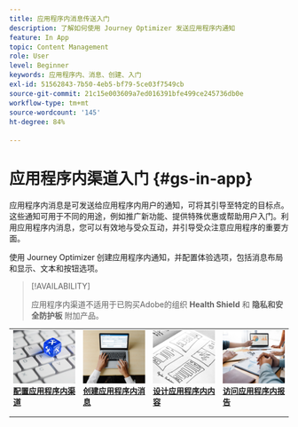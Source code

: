 ```yaml
---
title: 应用程序内消息传送入门
description: 了解如何使用 Journey Optimizer 发送应用程序内通知
feature: In App
topic: Content Management
role: User
level: Beginner
keywords: 应用程序内、消息、创建、入门
exl-id: 51562843-7b50-4eb5-bf79-5ce03f7549cb
source-git-commit: 21c15e003609a7ed016391bfe499ce245736db0e
workflow-type: tm+mt
source-wordcount: '145'
ht-degree: 84%

---
```


# 应用程序内渠道入门 {#gs-in-app}

应用程序内消息是可发送给应用程序内用户的通知，可将其引导至特定的目标点。这些通知可用于不同的用途，例如推广新功能、提供特殊优惠或帮助用户入门。利用应用程序内消息，您可以有效地与受众互动，并引导受众注意应用程序的重要方面。

使用 Journey Optimizer 创建应用程序内通知，并配置体验选项，包括消息布局和显示、文本和按钮选项。

>[!AVAILABILITY]
>
>应用程序内渠道不适用于已购买Adobe的组织 **Health Shield** 和 **隐私和安全防护板** 附加产品。


<table style="table-layout:fixed"><tr style="border: 0;">
<td>
<a href="inapp-configuration.md">
<img alt="验证" src="../assets/do-not-localize/inapp-config.jpg">
</a>
<div>
<a href="inapp-configuration.md"><strong>配置应用程序内渠道</strong></a>
</div>
<p>
</td>
<td>
<a href="create-in-app.md">
<img alt="潜在客户" src="../assets/do-not-localize/inapp-create.jpeg">
</a>
<div><a href="create-in-app.md"><strong>创建应用程序内消息</strong>
</div>
<p>
</td>
<td>
<a href="design-in-app.md">
<img alt="不频繁" src="../assets/do-not-localize/inapp-design.jpg">
</a>
<div>
<a href="design-in-app.md"><strong>设计应用程序内内容</strong></a>
</div>
<p></td>
<td>
<a href="../reports/campaign-global-report.md#inapp-global">
<img alt="验证" src="../assets/do-not-localize/inapp-report.jpg">
</a>
<div>
<a href="../reports/campaign-global-report.md#inapp-global"><strong>访问应用程序内报告</strong></a>
</div>
<p>
</td>
</tr></table>
